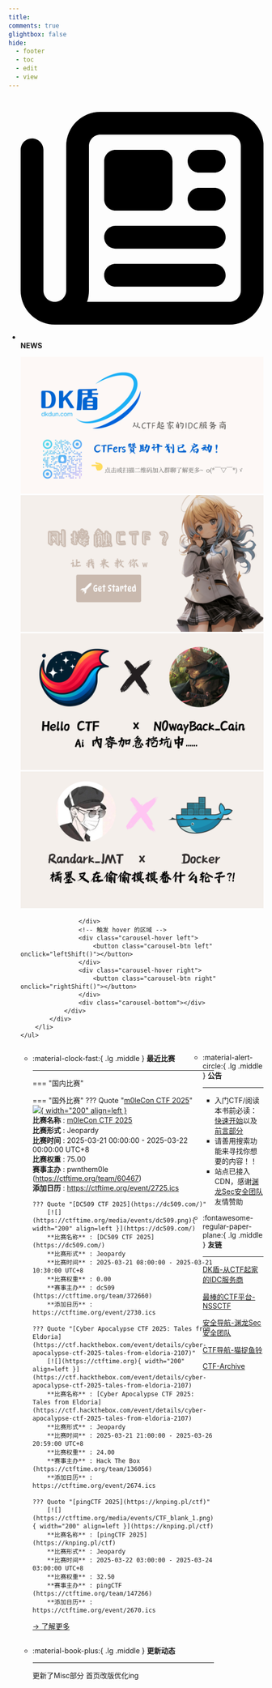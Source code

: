 ```yaml
---
title: 
comments: true
glightbox: false
hide:
  - footer
  - toc
  - edit
  - view
---
```


<div class="grid cards">
    <ul>
        <li>
            <p><span class="twemoji lg middle"><svg xmlns="http://www.w3.org/2000/svg"
                        viewBox="0 0 512 512"><!--! Font Awesome Free 6.5.1 by @fontawesome - https://fontawesome.com License - https://fontawesome.com/license/free (Icons: CC BY 4.0, Fonts: SIL OFL 1.1, Code: MIT License) Copyright 2023 Fonticons, Inc.-->
                        <path
                            d="M168 80c-13.3 0-24 10.7-24 24v304c0 8.4-1.4 16.5-4.1 24H440c13.3 0 24-10.7 24-24V104c0-13.3-10.7-24-24-24H168zM72 480c-39.8 0-72-32.2-72-72V112c0-13.3 10.7-24 24-24s24 10.7 24 24v296c0 13.3 10.7 24 24 24s24-10.7 24-24V104c0-39.8 32.2-72 72-72h272c39.8 0 72 32.2 72 72v304c0 39.8-32.2 72-72 72H72zm104-344c0-13.3 10.7-24 24-24h96c13.3 0 24 10.7 24 24v80c0 13.3-10.7 24-24 24h-96c-13.3 0-24-10.7-24-24v-80zm200-24h32c13.3 0 24 10.7 24 24s-10.7 24-24 24h-32c-13.3 0-24-10.7-24-24s10.7-24 24-24zm0 80h32c13.3 0 24 10.7 24 24s-10.7 24-24 24h-32c-13.3 0-24-10.7-24-24s10.7-24 24-24zm-176 80h208c13.3 0 24 10.7 24 24s-10.7 24-24 24H200c-13.3 0-24-10.7-24-24s10.7-24 24-24zm0 80h208c13.3 0 24 10.7 24 24s-10.7 24-24 24H200c-13.3 0-24-10.7-24-24s10.7-24 24-24z">
                        </path>
                    </svg></span> <strong>NEWS</strong></p>
            <div class="grid cards">
                <div class="carousel">
                    <div class="carousel-container">
                        <a href="https://www.dkdun.cn/"><img src="./assets/banner-dkdun.png" /></a>
                        <a href="../hc-start/" target="_blank"><img src="./assets/banner-quickstart.png" /></a>
                        <a href="../hc-ai/" target="_blank"><img src="./assets/banner-update.png" /></a>
                        <a href="https://github.com/CTF-Archives" target="_blank"><img src="./assets/banner-Achieve.png" /></a>
                        
                    </div>
                    <!-- 触发 hover 的区域 -->
                    <div class="carousel-hover left">
                        <button class="carousel-btn left" onclick="leftShift()"></button>
                    </div>
                    <div class="carousel-hover right">
                        <button class="carousel-btn right" onclick="rightShift()"></button>
                    </div>
                    <div class="carousel-bottom"></div>
                </div>
            </div>
        </li>
    </ul>
</div>

<div class="grid grid-cols-8 gap-4" style="display: grid;grid-template-columns: 70% 30%;" markdown>

<div class="grid cards" style="display: grid; grid-template-columns: 1fr;" markdown>

<div class="grid cards" markdown>

-   :material-clock-fast:{ .lg .middle } __最近比赛__

    ---
    <!-- 主页赛事展示_开始 -->
    === "国内比赛"
    
    === "国外比赛"
        ??? Quote "[m0leCon CTF 2025](https://finals.m0lecon.it/)"  
            [![](https://ctftime.org/media/events/ctftime_4_1.png){ width="200" align=left }](https://finals.m0lecon.it/)  
            **比赛名称** : [m0leCon CTF 2025](https://finals.m0lecon.it/)  
            **比赛形式** : Jeopardy  
            **比赛时间** : 2025-03-21 00:00:00 - 2025-03-22 00:00:00 UTC+8  
            **比赛权重** : 75.00  
            **赛事主办** : pwnthem0le (https://ctftime.org/team/60467)  
            **添加日历** : https://ctftime.org/event/2725.ics  
            
        ??? Quote "[DC509 CTF 2025](https://dc509.com/)"  
            [![](https://ctftime.org/media/events/dc509.png){ width="200" align=left }](https://dc509.com/)  
            **比赛名称** : [DC509 CTF 2025](https://dc509.com/)  
            **比赛形式** : Jeopardy  
            **比赛时间** : 2025-03-21 08:00:00 - 2025-03-21 10:30:00 UTC+8  
            **比赛权重** : 0.00  
            **赛事主办** : dc509 (https://ctftime.org/team/372660)  
            **添加日历** : https://ctftime.org/event/2730.ics  
            
        ??? Quote "[Cyber Apocalypse CTF 2025: Tales from Eldoria](https://ctf.hackthebox.com/event/details/cyber-apocalypse-ctf-2025-tales-from-eldoria-2107)"  
            [![](https://ctftime.org){ width="200" align=left }](https://ctf.hackthebox.com/event/details/cyber-apocalypse-ctf-2025-tales-from-eldoria-2107)  
            **比赛名称** : [Cyber Apocalypse CTF 2025: Tales from Eldoria](https://ctf.hackthebox.com/event/details/cyber-apocalypse-ctf-2025-tales-from-eldoria-2107)  
            **比赛形式** : Jeopardy  
            **比赛时间** : 2025-03-21 21:00:00 - 2025-03-26 20:59:00 UTC+8  
            **比赛权重** : 24.00  
            **赛事主办** : Hack The Box (https://ctftime.org/team/136056)  
            **添加日历** : https://ctftime.org/event/2674.ics  
            
        ??? Quote "[pingCTF 2025](https://knping.pl/ctf)"  
            [![](https://ctftime.org/media/events/CTF_blank_1.png){ width="200" align=left }](https://knping.pl/ctf)  
            **比赛名称** : [pingCTF 2025](https://knping.pl/ctf)  
            **比赛形式** : Jeopardy  
            **比赛时间** : 2025-03-22 03:00:00 - 2025-03-24 03:00:00 UTC+8  
            **比赛权重** : 32.50  
            **赛事主办** : pingCTF (https://ctftime.org/team/147266)  
            **添加日历** : https://ctftime.org/event/2670.ics  
            
    <!-- 主页赛事展示_结束 -->
    [→ 了解更多](./Event/)

</div>
  <div class="grid cards" markdown>

-   :material-book-plus:{ .lg .middle } __更新动态__

    ---

    更新了Misc部分 首页改版优化ing

</div>  
</div>
<div class="grid cards" markdown>

<div class="grid cards" markdown>

-   :material-alert-circle:{ .lg .middle } __公告__

    ---

    - 入门CTF/阅读本书前必读：[快速开始](./hc-start/)以及[前言部分](./hc-preface/)  
    - 请善用搜索功能来寻找你想要的内容！！
    - 站点已接入 CDN，感谢[渊龙Sec安全团队](https://dh.aabyss.cn)友情赞助

-   :fontawesome-regular-paper-plane:{ .lg .middle } __友链__

    ---

    [DK盾-从CTF起家的IDC服务商](https://www.dkdun.cn)

    [最棒的CTF平台-NSSCTF](https://www.nssctf.cn/)  

    [安全导航-渊龙Sec安全团队](https://dh.aabyss.cn)    

    [CTF导航-猫捉鱼铃](https://ctf.mzy0.com/)

    [CTF-Archive](https://github.com/CTF-Archives)

</div>   

</div>

</div>
